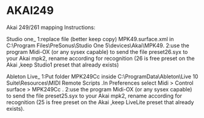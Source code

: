 # AKAI249
Akai  249/261 mapping
Instructions:

Studio one_
1:replace file (better keep copy)  MPK49.surface.xml  in C:\Program Files\PreSonus\Studio One 5\devices\Akai\MPK49.
2:use the program Midi-OX (or any sysex capable) to send the file preset26.syx to your Akai mpk2,
rename according for recognition (26 is free preset on the Akai ,keep Studio1 preset that already exists)


Ableton Live_
1:Put folder MPK249Cc inside C:\ProgramData\Ableton\Live 10 Suite\Resources\MIDI Remote Scripts .In Preferences select 
Midi > Control surface > MPK249Cc .
2:use the program Midi-OX (or any sysex capable) to send the file preset25.syx to your Akai mpk2,
rename according for recognition (25 is free preset on the Akai ,keep LiveLite preset that already exists).
